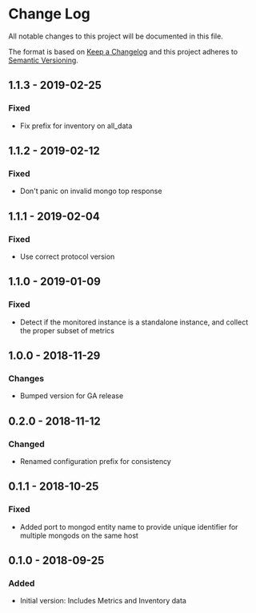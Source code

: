 # Change Log

All notable changes to this project will be documented in this file.

The format is based on [Keep a Changelog](http://keepachangelog.com/)
and this project adheres to [Semantic Versioning](http://semver.org/).

## 1.1.3 - 2019-02-25
### Fixed 
- Fix prefix for inventory on all_data

## 1.1.2 - 2019-02-12
### Fixed 
- Don't panic on invalid mongo top response

## 1.1.1 - 2019-02-04
### Fixed 
- Use correct protocol version

## 1.1.0 - 2019-01-09
### Fixed 
- Detect if the monitored instance is a standalone instance, and collect the proper subset of metrics

## 1.0.0 - 2018-11-29
### Changes
- Bumped version for GA release 

## 0.2.0 - 2018-11-12
### Changed
- Renamed configuration prefix for consistency

## 0.1.1 - 2018-10-25
### Fixed
- Added port to mongod entity name to provide unique identifier for multiple mongods on the same host

## 0.1.0 - 2018-09-25
### Added
- Initial version: Includes Metrics and Inventory data
